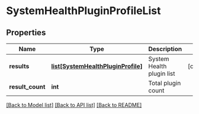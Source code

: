 # SystemHealthPluginProfileList

## Properties
Name | Type | Description | Notes
------------ | ------------- | ------------- | -------------
**results** | [**list[SystemHealthPluginProfile]**](SystemHealthPluginProfile.md) | System Health plugin list | [optional] 
**result_count** | **int** | Total plugin count | 

[[Back to Model list]](../README.md#documentation-for-models) [[Back to API list]](../README.md#documentation-for-api-endpoints) [[Back to README]](../README.md)

